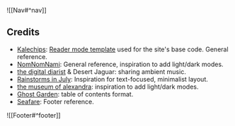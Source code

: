 ![[Nav#^nav]]

## Credits

- [Kalechips](https://kalechips.net/index): [Reader mode template](https://kalechips.net/projects/layouts/) used for the site's base code. General reference.
- [NomNomNami](https://nomnomnami.com/): General reference, inspiration to add light/dark modes.
- [the digital diarist](https://thedigitaldiarist.ca/) & Desert Jaguar: sharing ambient music.
- [Rainstorms in July](https://rainstormsinjuly.co/): Inspiration for text-focused, minimalist layout.
- [the museum of alexandra](https://xandra.cc/): inspiration to add light/dark modes.
- [Ghost Garden](https://ghostgarden.neocities.org/): table of contents format.
- [Seafare](): Footer reference.

![[Footer#^footer]]